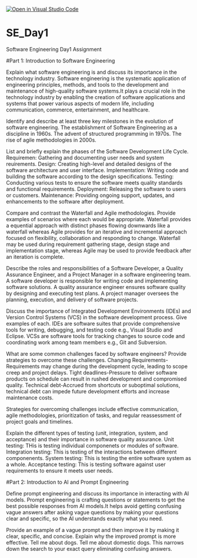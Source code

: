[![Open in Visual Studio Code](https://classroom.github.com/assets/open-in-vscode-2e0aaae1b6195c2367325f4f02e2d04e9abb55f0b24a779b69b11b9e10269abc.svg)](https://classroom.github.com/online_ide?assignment_repo_id=15565743&assignment_repo_type=AssignmentRepo)
# SE_Day1
Software Engineering Day1 Assignment

#Part 1: Introduction to Software Engineering


Explain what software engineering is and discuss its importance in the technology industry.
Software engineering is the systematic application of engineering principles, methods, and tools to the development and maintenance of high-quality software systems.It plays a crucial role in the technology industry by enabling the creation of software applications and systems that power various aspects of modern life, including communication, commerce, entertainment, and healthcare.

Identify and describe at least three key milestones in the evolution of software engineering.
The establishment of Software Engineering as a discipline in 1960s.
The advent of structured programming in 1970s.
The rise of agile methodologies in 2000s.

List and briefly explain the phases of the Software Development Life Cycle.
Requiremen: Gathering and documenting user needs and system reuirements.
Design: Creating high-level and detailed designs of the software architecture and user interface.
Implementation: Writing code and building the software according to the design specifications.
Testing: Conducting various tests to ensure the software meets quality standards and functional requirements.
Deployment: Releasing the software to users or customers.
Maintenance: Providing ongoing support, updates, and enhancements to the software after deployment.

Compare and contrast the Waterfall and Agile methodologies. Provide examples of scenarios where each would be appropriate.
 Waterfall provides a equential approach with distinct phases flowing downwards like a waterfall whereas Agile provides for an iterative and incremental approach focused on flexibility, collaboration and responding to change.
 Waterfall may be used during requirement gathering stage, design stage and implementation stage, whereas Agile may be used to provide feedback after an iteration is complete.

Describe the roles and responsibilities of a Software Developer, a Quality Assurance Engineer, and a Project Manager in a software engineering team.
A software developer is responsible for writing code and implementing software solutions.
A quality assurance engineer ensures software quality by designing and executing test plans.
A project manager oversees the planning, execution, and delivery of software projects.

Discuss the importance of Integrated Development Environments (IDEs) and Version Control Systems (VCS) in the software development process. Give examples of each.
IDEs are software suites that provide comprehensive tools for writing, debugging, and testing code e.g., Visual Studio and Eclipse.
VCSs are software tools for tracking changes to source code and coordinating work among team members e.g., Git and Subversion.

What are some common challenges faced by software engineers? Provide strategies to overcome these challenges.
Changing Requirements-Requirements may change during the development cycle, leading to scope creep and project delays.
Tight deadlines-Pressure to deliver software products on schedule can result in rushed development and compromised quality.
Technical debt-Accrued from shortcuts or suboptimal solutions, technical debt can impede future development efforts and increase maintenance costs.

Strategies for overcoming challenges include effective communication, agile methodologies, prioritization of tasks, and regular reassessment of project goals and timelines.

Explain the different types of testing (unit, integration, system, and acceptance) and their importance in software quality assurance.
Unit testing: THis is testing individual componenets or modules of software.
Integration testing: This is testing of the interactions between different componenents.
System testing: This is testing the entire software system as a whole.
Acceptance testing: This is testing software against user requirements to ensure it meets user needs.

#Part 2: Introduction to AI and Prompt Engineering


Define prompt engineering and discuss its importance in interacting with AI models.
Prompt engineering is crafting questions or statements to get the best possible responses from AI models.It helps avoid getting confusing vague answers after asking vague questions by making your questions clear and specific, so the AI understands exactly what you need.

Provide an example of a vague prompt and then improve it by making it clear, specific, and concise. Explain why the improved prompt is more effective.
Tell me about dogs.
Tell me about domestic dogs.
This narrows down the search to your exact query eliminating confusing answers.
